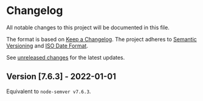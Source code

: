 # Changelog

All notable changes to this project will be documented in this file.

The format is based on [Keep a Changelog](https://keepachangelog.com/en/1.0.0/).
The project adheres to [Semantic Versioning](https://semver.org/spec/v2.0.0.html)
and [ISO Date Format](https://www.iso.org/iso-8601-date-and-time-format.html).

See [unreleased changes] for the latest updates.

## Version [7.6.3] - 2022-01-01

Equivalent to `node-semver v7.6.3`.

[unreleased changes]: https://github.com/abapPM/ABAP-SemVer/compare/7.6.3...main
[1.0.0]: https://github.com/abapPM/ABAP-SemVer/releases/tag/7.6.3
